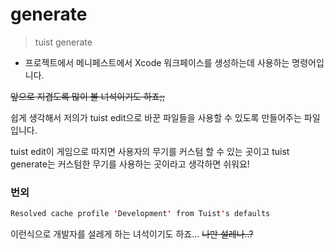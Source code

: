 # generate
> tuist generate
> 
- 프로젝트에서 메니페스트에서 Xcode 워크페이스를 생성하는데 사용하는 명령어입니다.

~~앞으로 지겹도록 많이 볼 녀석이기도 하죠;;~~

쉽게 생각해서 저의가 tuist edit으로 바꾼 파일들을 사용할 수 있도록 만들어주는 파일 입니다.

tuist edit이 게임으로 따지면 사용자의 무기를 커스텀 할 수 있는 곳이고 tuist generate는 커스텀한 무기를 사용하는 곳이라고 생각하면 쉬워요!

### 번외

```swift
Resolved cache profile 'Development' from Tuist's defaults
```

이런식으로 개발자를 설레게 하는 녀석이기도 하죠…
~~나만 설레나..?~~
